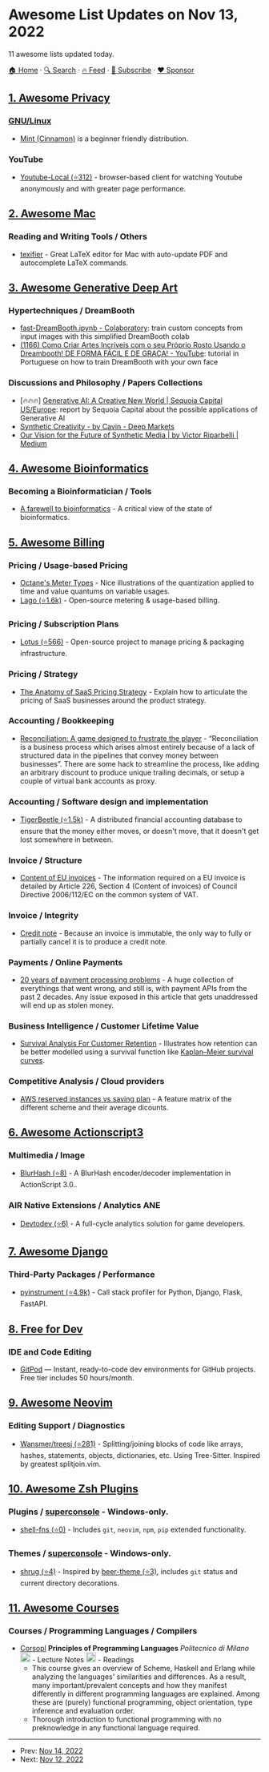 # Awesome List Updates on Nov 13, 2022

11 awesome lists updated today.

[🏠 Home](/README.md) · [🔍 Search](https://www.trackawesomelist.com/search/) · [🔥 Feed](https://www.trackawesomelist.com/rss.xml) · [📮 Subscribe](https://trackawesomelist.us17.list-manage.com/subscribe?u=d2f0117aa829c83a63ec63c2f&id=36a103854c) · [❤️  Sponsor](https://github.com/sponsors/theowenyoung)



## [1. Awesome Privacy](/content/pluja/awesome-privacy/README.md)

### [GNU/Linux](https://www.linux.com/what-is-linux/)

*   [Mint (Cinnamon)](https://linuxmint.com/edition.php?id=299) is a beginner friendly distribution.

### YouTube

*   [Youtube-Local (⭐312)](https://github.com/user234683/youtube-local) - browser-based client for watching Youtube anonymously and with greater page performance.

## [2. Awesome Mac](/content/jaywcjlove/awesome-mac/README.md)

### Reading and Writing Tools / Others

*   [texifier](https://www.texifier.com/) - Great LaTeX editor for Mac with auto-update PDF and autocomplete LaTeX commands.

## [3. Awesome Generative Deep Art](/content/filipecalegario/awesome-generative-deep-art/README.md)

### Hypertechniques / DreamBooth

*   [fast-DreamBooth.ipynb - Colaboratory](https://colab.research.google.com/github/TheLastBen/fast-stable-diffusion/blob/main/fast-DreamBooth.ipynb): train custom concepts from input images with this simplified DreamBooth colab
*   [(1166) Como Criar Artes Incríveis com o seu Próprio Rosto Usando o Dreambooth! DE FORMA FÁCIL E DE GRAÇA! - YouTube](https://www.youtube.com/watch?v=3e4jwgqy-0A): tutorial in Portuguese on how to train DreamBooth with your own face

### Discussions and Philosophy / Papers Collections

*   \[🔥🔥🔥] [Generative AI: A Creative New World | Sequoia Capital US/Europe](https://www.sequoiacap.com/article/generative-ai-a-creative-new-world/): report by Sequoia Capital about the possible applications of Generative AI
*   [Synthetic Creativity - by Cavin - Deep Markets](https://deepmarkets.substack.com/p/synthetic-creativity)
*   [Our Vision for the Future of Synthetic Media | by Victor Riparbelli | Medium](https://vriparbelli.medium.com/our-vision-for-the-future-of-synthetic-media-8791059e8f3a)

## [4. Awesome Bioinformatics](/content/danielecook/Awesome-Bioinformatics/README.md)

### Becoming a Bioinformatician / Tools

*   [A farewell to bioinformatics](https://madhadron.com/science/farewell_to_bioinformatics.html) - A critical view of the state of bioinformatics.

## [5. Awesome Billing](/content/kdeldycke/awesome-billing/README.md)

### Pricing / Usage-based Pricing

*   [Octane's Meter Types](https://docs.getoctane.io/docs/meter-types#gauges) - Nice illustrations of the quantization applied to time and value quantums on variable usages.
*   [Lago (⭐1.6k)](https://github.com/getlago/lago) - Open-source metering & usage-based billing.

### Pricing / Subscription Plans

*   [Lotus (⭐566)](https://github.com/uselotus/lotus) - Open-source project to manage pricing & packaging infrastructure.

### Pricing / Strategy

*   [The Anatomy of SaaS Pricing Strategy](https://www.priceintelligently.com/hubfs/Price-Intelligently-SaaS-Pricing-Strategy.pdf) - Explain how to articulate the pricing of SaaS businesses around the product strategy.

### Accounting / Bookkeeping

*   [Reconciliation: A game designed to frustrate the player](https://bam.kalzumeus.com/archive/a-game-that-intentionally-frustrates-the-player/) - “Reconciliation is a business process which arises almost entirely because of a lack of structured data in the pipelines that convey money between businesses”. There are some hack to streamline the process, like adding an arbitrary discount to produce unique trailing decimals, or setup a couple of virtual bank accounts as proxy.

### Accounting / Software design and implementation

*   [TigerBeetle (⭐1.5k)](https://github.com/coilhq/tigerbeetle) - A distributed financial accounting database to ensure that the money either moves, or doesn't move, that it doesn't get lost somewhere in between.

### Invoice / Structure

*   [Content of EU invoices](https://eur-lex.europa.eu/legal-content/EN/TXT/HTML/?uri=OJ:L:2006:347:FULL#d1e6510-1-1) - The information required on a EU invoice is detailed by Article 226, Section 4 (Content of invoices) of Council Directive 2006/112/EC on the common system of VAT.

### Invoice / Integrity

*   [Credit note](https://en.wikipedia.org/wiki/Credit_note) - Because an invoice is immutable, the only way to fully or partially cancel it is to produce a credit note.

### Payments / Online Payments

*   [20 years of payment processing problems](https://kaimi.io/en/2022/07/20-years-of-payment-processing-problems-en/) - A huge collection of everythings that went wrong, and still is, with payment APIs from the past 2 decades. Any issue exposed in this article that gets unaddressed will end up as stolen money.

### Business Intelligence / Customer Lifetime Value

*   [Survival Analysis For Customer Retention](https://two-wrongs.com/survival-analysis-for-customer-retention.html) - Illustrates how retention can be better modelled using a survival function like [Kaplan–Meier survival curves](https://two-wrongs.com/bootstrapping-kaplan-meier-confidence-intervals.html).

### Competitive Analysis / Cloud providers

*   [AWS reserved instances vs saving plan](https://www.prosperops.com/wp-content/uploads/ris_and_savings_plans.png) - A feature matrix of the different scheme and their average dicounts.

## [6. Awesome Actionscript3](/content/robinrodricks/awesome-actionscript3/README.md)

### Multimedia / Image

*   [BlurHash (⭐8)](https://github.com/roipeker/as3-blurhash) - A BlurHash encoder/decoder implementation in ActionScript 3.0..

### AIR Native Extensions / Analytics ANE

*   [Devtodev (⭐6)](https://github.com/devtodev-analytics/air-sdk) - A full-cycle analytics solution for game developers.

## [7. Awesome Django](/content/wsvincent/awesome-django/README.md)

### Third-Party Packages / Performance

*   [pyinstrument (⭐4.9k)](https://github.com/joerick/pyinstrument) - Call stack profiler for Python, Django, Flask, FastAPI.

## [8. Free for Dev](/content/ripienaar/free-for-dev/README.md)

### IDE and Code Editing

*   [GitPod](https://www.gitpod.io) — Instant, ready-to-code dev environments for GitHub projects. Free tier includes 50 hours/month.

## [9. Awesome Neovim](/content/rockerBOO/awesome-neovim/README.md)

### Editing Support / Diagnostics

*   [Wansmer/treesj (⭐281)](https://github.com/Wansmer/treesj) - Splitting/joining blocks of code like arrays, hashes, statements, objects, dictionaries, etc. Using Tree-Sitter. Inspired by greatest splitjoin.vim.

## [10. Awesome Zsh Plugins](/content/unixorn/awesome-zsh-plugins/README.md)

### Plugins / [superconsole](https://github.com/alexchmykhalo/superconsole)   \- Windows-only.

*   [shell-fns (⭐0)](https://github.com/Hdoc1509/shell-fns) - Includes `git`, `neovim`, `npm`, `pip` extended functionality.

### Themes / [superconsole](https://github.com/alexchmykhalo/superconsole)   \- Windows-only.

*   [shrug (⭐4)](https://github.com/to-var/shrug-zsh-theme) - Inspired by [beer-theme (⭐3)](https://github.com/tcnksm/oh-my-zsh-beer-theme), includes `git` status and current directory decorations.

## [11. Awesome Courses](/content/prakhar1989/awesome-courses/README.md)

### Courses / Programming Languages / Compilers

*   [Corsopl](https://pradella.faculty.polimi.it/PL.html) **Principles of Programming Languages** *Politecnico di Milano*  <img src="https://assets-cdn.github.com/images/icons/emoji/unicode/1f4dd.png" width="20" height="20" alt="Lecture Notes" title="Lecture Notes" /> - Lecture Notes <img src="https://assets-cdn.github.com/images/icons/emoji/unicode/1f4da.png" width="20" height="20" alt="Readings" title="Readings" /> - Readings
    *   This course gives an overview of Scheme, Haskell and Erlang while analyzing the languages' similarities and differences. As a result, many important/prevalent concepts and how they manifest differently in different programming languages are explained. Among these are (purely) functional programming, object orientation, type inference and evaluation order.
    *   Thorough introduction to functional programming with no preknowledge in any functional language required.

---

- Prev: [Nov 14, 2022](/content/2022/11/14/README.md)
- Next: [Nov 12, 2022](/content/2022/11/12/README.md)